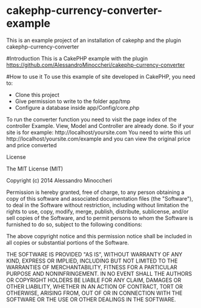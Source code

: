 cakephp-currency-converter-example
==================================

This is an example project of an installation of cakephp and the plugin cakephp-currency-converter

#Introduction
This is a CakePHP example with the plugin 
https://github.com/AlessandroMinoccheri/cakephp-currency-converter

#How to use it
To use this example of site developed in CakePHP, you need to:
- Clone this project
- Give permission to write to the folder app/tmp
- Configure a database inside app/Config/core.php

To run the converter function you need to visit the page index of the controller Example. View, Model and Controller are already done.
So if your site is for example: http://localhost/yoursite.com
You need to wirte this url http://localhost/yoursite.com/example and you can view the original price and price converted

License

The MIT License (MIT)

Copyright (c) 2014 Alessandro Minoccheri

Permission is hereby granted, free of charge, to any person obtaining a copy of this software and associated documentation files (the "Software"), to deal in the Software without restriction, including without limitation the rights to use, copy, modify, merge, publish, distribute, sublicense, and/or sell copies of the Software, and to permit persons to whom the Software is furnished to do so, subject to the following conditions:

The above copyright notice and this permission notice shall be included in all copies or substantial portions of the Software.

THE SOFTWARE IS PROVIDED "AS IS", WITHOUT WARRANTY OF ANY KIND, EXPRESS OR IMPLIED, INCLUDING BUT NOT LIMITED TO THE WARRANTIES OF MERCHANTABILITY, FITNESS FOR A PARTICULAR PURPOSE AND NONINFRINGEMENT. IN NO EVENT SHALL THE AUTHORS OR COPYRIGHT HOLDERS BE LIABLE FOR ANY CLAIM, DAMAGES OR OTHER LIABILITY, WHETHER IN AN ACTION OF CONTRACT, TORT OR OTHERWISE, ARISING FROM, OUT OF OR IN CONNECTION WITH THE SOFTWARE OR THE USE OR OTHER DEALINGS IN THE SOFTWARE.



